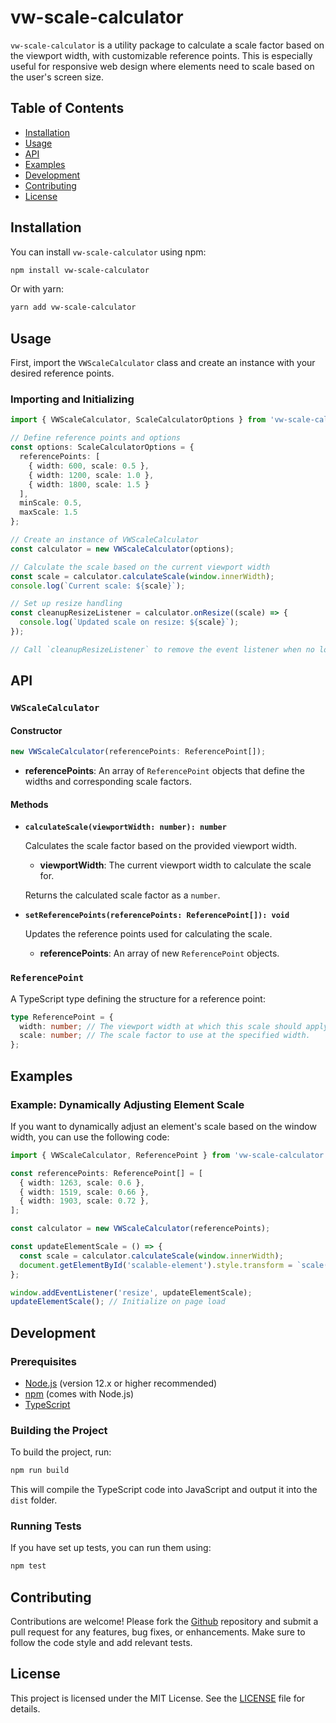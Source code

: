 # vw-scale-calculator

`vw-scale-calculator` is a utility package to calculate a scale factor based on the viewport width, with customizable reference points. This is especially useful for responsive web design where elements need to scale based on the user's screen size.

## Table of Contents

- [Installation](#installation)
- [Usage](#usage)
- [API](#api)
- [Examples](#examples)
- [Development](#development)
- [Contributing](#contributing)
- [License](#license)

## Installation

You can install `vw-scale-calculator` using npm:

```bash
npm install vw-scale-calculator
```

Or with yarn:

```bash
yarn add vw-scale-calculator
```

## Usage

First, import the `VWScaleCalculator` class and create an instance with your desired reference points.

### Importing and Initializing

```typescript
import { VWScaleCalculator, ScaleCalculatorOptions } from 'vw-scale-calculator';

// Define reference points and options
const options: ScaleCalculatorOptions = {
  referencePoints: [
    { width: 600, scale: 0.5 },
    { width: 1200, scale: 1.0 },
    { width: 1800, scale: 1.5 }
  ],
  minScale: 0.5,
  maxScale: 1.5
};

// Create an instance of VWScaleCalculator
const calculator = new VWScaleCalculator(options);

// Calculate the scale based on the current viewport width
const scale = calculator.calculateScale(window.innerWidth);
console.log(`Current scale: ${scale}`);

// Set up resize handling
const cleanupResizeListener = calculator.onResize((scale) => {
  console.log(`Updated scale on resize: ${scale}`);
});

// Call `cleanupResizeListener` to remove the event listener when no longer needed

```

## API

### `VWScaleCalculator`

#### Constructor

```typescript
new VWScaleCalculator(referencePoints: ReferencePoint[]);
```

- **referencePoints**: An array of `ReferencePoint` objects that define the widths and corresponding scale factors.

#### Methods

- **`calculateScale(viewportWidth: number): number`**

  Calculates the scale factor based on the provided viewport width.

  - **viewportWidth**: The current viewport width to calculate the scale for.

  Returns the calculated scale factor as a `number`.

- **`setReferencePoints(referencePoints: ReferencePoint[]): void`**

  Updates the reference points used for calculating the scale.

  - **referencePoints**: An array of new `ReferencePoint` objects.

### `ReferencePoint`

A TypeScript type defining the structure for a reference point:

```typescript
type ReferencePoint = {
  width: number; // The viewport width at which this scale should apply.
  scale: number; // The scale factor to use at the specified width.
};
```

## Examples

### Example: Dynamically Adjusting Element Scale

If you want to dynamically adjust an element's scale based on the window width, you can use the following code:

```typescript
import { VWScaleCalculator, ReferencePoint } from 'vw-scale-calculator';

const referencePoints: ReferencePoint[] = [
  { width: 1263, scale: 0.6 },
  { width: 1519, scale: 0.66 },
  { width: 1903, scale: 0.72 },
];

const calculator = new VWScaleCalculator(referencePoints);

const updateElementScale = () => {
  const scale = calculator.calculateScale(window.innerWidth);
  document.getElementById('scalable-element').style.transform = `scale(${scale})`;
};

window.addEventListener('resize', updateElementScale);
updateElementScale(); // Initialize on page load
```

## Development

### Prerequisites

- [Node.js](https://nodejs.org/) (version 12.x or higher recommended)
- [npm](https://www.npmjs.com/) (comes with Node.js)
- [TypeScript](https://www.typescriptlang.org/)

### Building the Project

To build the project, run:

```bash
npm run build
```

This will compile the TypeScript code into JavaScript and output it into the `dist` folder.

### Running Tests

If you have set up tests, you can run them using:

```bash
npm test
```

## Contributing

Contributions are welcome! Please fork the [Github](https://github.com/sreeragh-s/vw-scale-calculator) repository and submit a pull request for any features, bug fixes, or enhancements. Make sure to follow the code style and add relevant tests.

## License

This project is licensed under the MIT License. See the [LICENSE](https://github.com/sreeragh-s/vw-scale-calculator/blob/main/LICENSE) file for details.
```
